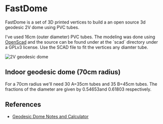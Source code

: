 # FastDome

FastDome is a set of 3D printed vertices to build a an open source 3d geodesic 2V dome using PVC tubes.

I've used 16cm (outer diameter) PVC tubes. The modeling was done using [OpenScad](http://www.openscad.org/) and the source can be found under at the `scad´ directory under a GPLv3 license. Use the SCAD file to fit the vertices any diamter tube.

![2V geodesic dome](https://github.com/tchartersazevedo/FastDome/blob/master/pics/IMG_20171117_121519.jpg)

## Indoor geodesic dome (70cm radius)

For a 70cm radius we'll need 30 A=35cm tubes and 35 B=45cm tubes. The fractions of the diameter are given by 0.54653and 0.61803 respectively.


## References

* [Geodesic Dome Notes and Calculator](https://simplydifferently.org/Geodesic_Dome_Notes?page=3#1V/L1%202/3%20Icosahedron%20Dome)

